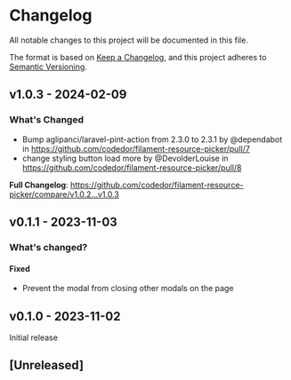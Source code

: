 # Changelog

All notable changes to this project will be documented in this file.

The format is based on [Keep a Changelog](https://keepachangelog.com/en/1.0.0/),
and this project adheres to [Semantic Versioning](https://semver.org/spec/v2.0.0.html).

## v1.0.3 - 2024-02-09

### What's Changed

* Bump aglipanci/laravel-pint-action from 2.3.0 to 2.3.1 by @dependabot in https://github.com/codedor/filament-resource-picker/pull/7
* change styling button load more by @DevolderLouise in https://github.com/codedor/filament-resource-picker/pull/8

**Full Changelog**: https://github.com/codedor/filament-resource-picker/compare/v1.0.2...v1.0.3

## v0.1.1 - 2023-11-03

### What's changed?

#### Fixed

- Prevent the modal from closing other modals on the page

## v0.1.0 - 2023-11-02

Initial release

## [Unreleased]
